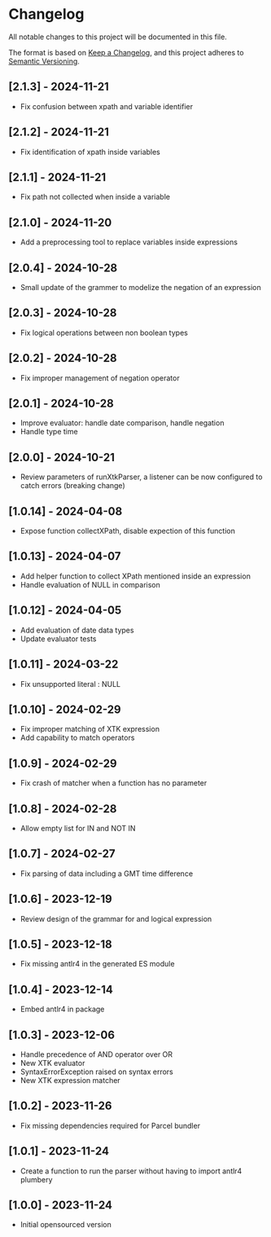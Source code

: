 # Changelog

All notable changes to this project will be documented in this file.

The format is based on [Keep a Changelog](https://keepachangelog.com/en/1.0.0/),
and this project adheres to [Semantic Versioning](https://semver.org/spec/v2.0.0.html).

## [2.1.3] - 2024-11-21
- Fix confusion between xpath and variable identifier

## [2.1.2] - 2024-11-21
- Fix identification of xpath inside variables

## [2.1.1] - 2024-11-21
- Fix path not collected when inside a variable

## [2.1.0] - 2024-11-20
- Add a preprocessing tool to replace variables inside expressions

## [2.0.4] - 2024-10-28
- Small update of the grammer to modelize the negation of an expression

## [2.0.3] - 2024-10-28
- Fix logical operations between non boolean types

## [2.0.2] - 2024-10-28
- Fix improper management of negation operator

## [2.0.1] - 2024-10-28
- Improve evaluator: handle date comparison, handle negation
- Handle type time

## [2.0.0] - 2024-10-21

- Review parameters of runXtkParser, a listener can be now configured to catch errors (breaking change)

## [1.0.14] - 2024-04-08

- Expose function collectXPath, disable expection of this function

## [1.0.13] - 2024-04-07

- Add helper function to collect XPath mentioned inside an expression
- Handle evaluation of NULL in comparison

## [1.0.12] - 2024-04-05

- Add evaluation of date data types
- Update evaluator tests

## [1.0.11] - 2024-03-22

- Fix unsupported literal : NULL

## [1.0.10] - 2024-02-29

- Fix improper matching of XTK expression
- Add capability to match operators

## [1.0.9] - 2024-02-29

- Fix crash of matcher when a function has no parameter

## [1.0.8] - 2024-02-28

- Allow empty list for IN and NOT IN

## [1.0.7] - 2024-02-27

- Fix parsing of data including a GMT time difference

## [1.0.6] - 2023-12-19

- Review design of the grammar for and logical expression

## [1.0.5] - 2023-12-18

- Fix missing antlr4 in the generated ES module

## [1.0.4] - 2023-12-14

- Embed antlr4 in package

## [1.0.3] - 2023-12-06

- Handle precedence of AND operator over OR
- New XTK evaluator
- SyntaxErrorException raised on syntax errors
- New XTK expression matcher

## [1.0.2] - 2023-11-26

- Fix missing dependencies required for Parcel bundler

## [1.0.1] - 2023-11-24

- Create a function to run the parser without having to import antlr4 plumbery

## [1.0.0] - 2023-11-24

- Initial opensourced version
